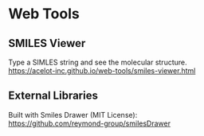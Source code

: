 # Web Tools

## SMILES Viewer

Type a SIMLES string and see the molecular structure.\
<https://acelot-inc.github.io/web-tools/smiles-viewer.html>


## External Libraries

Built with Smiles Drawer (MIT License):\
<https://github.com/reymond-group/smilesDrawer>
